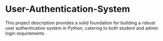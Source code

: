 # User-Authentication-System
This project description provides a solid foundation for building a robust user authentication system in Python, catering to both student and admin login requirements.
